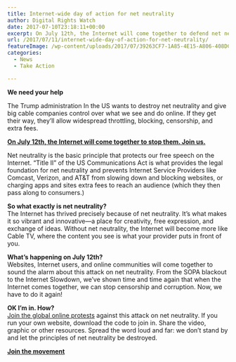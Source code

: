 ```yaml
---
title: Internet-wide day of action for net neutrality
author: Digital Rights Watch
date: 2017-07-10T23:18:11+00:00
excerpt: On July 12th, the Internet will come together to defend net neutrality. Join us.
url: /2017/07/11/internet-wide-day-of-action-for-net-neutrality/
featureImage: /wp-content/uploads/2017/07/39263CF7-1A85-4E15-A806-408DCAEA9236-4699-0000069F727E578D.png
categories:
  - News
  - Take Action

---
```

**We need your help**

The Trump administration In the US wants to destroy net neutrality and give big cable companies control over what we see and do online. If they get their way, they’ll allow widespread throttling, blocking, censorship, and extra fees.

[**On July 12th, the Internet will come together to stop them. Join us.**][1]

Net neutrality is the basic principle that protects our free speech on the Internet. &#8220;Title II&#8221; of the US Communications Act is what provides the legal foundation for net neutrality and prevents Internet Service Providers like Comcast, Verizon, and AT&T from slowing down and blocking websites, or charging apps and sites extra fees to reach an audience (which they then pass along to consumers.)

**So what exactly is net neutrality?**  
The Internet has thrived precisely because of net neutrality. It&#8217;s what makes it so vibrant and innovative—a place for creativity, free expression, and exchange of ideas. Without net neutrality, the Internet will become more like Cable TV, where the content you see is what your provider puts in front of you.

**What&#8217;s happening on July 12th?**  
Websites, Internet users, and online communities will come together to sound the alarm about this attack on net neutrality. From the SOPA blackout to the Internet Slowdown, we&#8217;ve shown time and time again that when the Internet comes together, we can stop censorship and corruption. Now, we have to do it again!

**OK I&#8217;m in. How?**  
[Join the global online protests][1] against this attack on net neutrality. If you run your own website, download the code to join in. Share the video, graphic or other resources. Spread the word loud and far: we don&#8217;t stand by and let the principles of net neutrality be destroyed.

[**Join the movement**][1]

 [1]: https://www.battleforthenet.com/july12/
